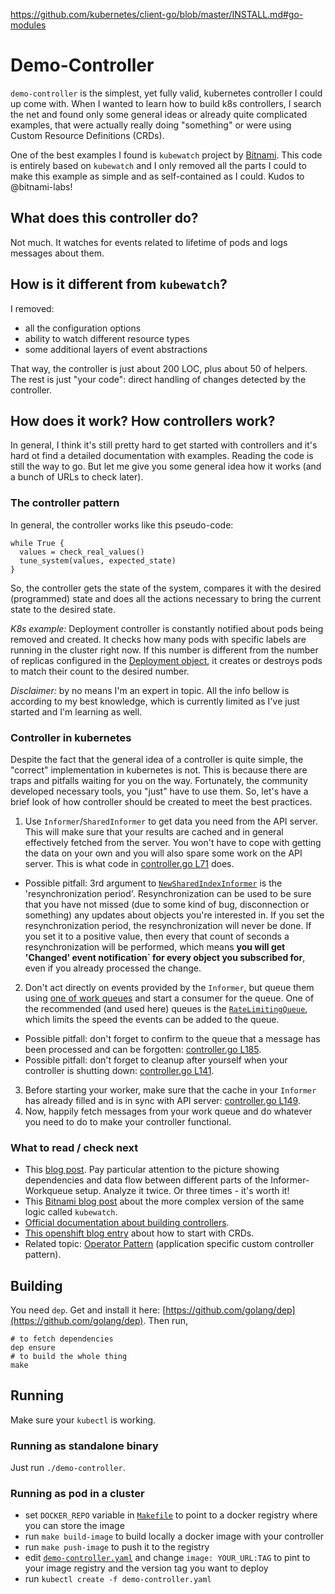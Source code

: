 https://github.com/kubernetes/client-go/blob/master/INSTALL.md#go-modules

# Demo-Controller

`demo-controller` is the simplest, yet fully valid, kubernetes controller I could up come with. When I wanted to learn how to build k8s controllers, I search the net and found only some general ideas or already quite complicated examples, that were actually really doing "something" or were using Custom Resource Definitions (CRDs).

One of the best examples I found is `kubewatch` project by [Bitnami](https://engineering.bitnami.com/articles/kubewatch-an-example-of-kubernetes-custom-controller.html). This code is entirely based on `kubewatch` and I only removed all the parts I could to make this example as simple and as self-contained as I could. Kudos to @bitnami-labs!

## What does this controller do?

Not much. It watches for events related to lifetime of pods and logs messages about them.

## How is it different from `kubewatch`?
I removed:
* all the configuration options
* ability to watch different resource types
* some additional layers of event abstractions

That way, the controller is just about 200 LOC, plus about 50 of helpers. The rest is just "your code": direct handling of changes detected by the controller.

## How does it work? How controllers work?
In general, I think it's still pretty hard to get started with controllers and it's hard ot find a detailed documentation with examples. Reading the code is still the way to go. But let me give you some general idea how it works (and a bunch of URLs to check later).

### The controller pattern
In general, the controller works like this pseudo-code:
```
while True {
  values = check_real_values()
  tune_system(values, expected_state)
}
```
So, the controller gets the state of the system, compares it with the desired (programmed) state and does all the actions necessary to bring the current state to the desired state.

*K8s example:* Deployment controller is constantly notified about pods being removed and created. It checks how many pods with specific labels are running in the cluster right now. If this number is different from the number of replicas configured in the [Deployment object](https://kubernetes.io/docs/concepts/workloads/controllers/deployment/), it creates or destroys pods to match their count to the desired number.

*Disclaimer:* by no means I'm an expert in topic. All the info bellow is according to my best knowledge, which is currently limited as I've just started and I'm learning as well.

### Controller in kubernetes
Despite the fact that the general idea of a controller is quite simple, the "correct" implementation in kubernetes is not. This is because there are traps and pitfalls waiting for you on the way. Fortunately, the community developed necessary tools, you "just" have to use them. So, let's have a brief look of how controller should be created to meet the best practices.

1. Use `Informer`/`SharedInformer` to get data you need from the API server. This will make sure that your results are cached and in general effectively fetched from the server. You won't have to cope with getting the data on your own and you will also spare some work on the API server. This is what code in [controller.go L71](pkg/controller/controller.go#L71) does.
  * Possible pitfall: 3rd argument to [`NewSharedIndexInformer`](https://github.com/kubernetes/client-go/blob/ea16f6128e4625e4a0377652c8704d7fd79a29de/tools/cache/shared_informer.go#L79) is the 'resynchronization period'. Resynchronization can be used to be sure that you have not missed (due to some kind of bug, disconnection or something) any updates about objects you're interested in. If you set the resynchronization period, the resynchronization will never be done. If you set it to a positive value, then every that count of seconds a resynchronization will be performed, which means **you will get 'Changed' event notification` for every object you subscribed for**, even if you already processed the change.
2. Don't act directly on events provided by the `Informer`, but queue them using [one of work queues](https://godoc.org/k8s.io/client-go/util/workqueue) and start a consumer for the queue. One of the recommended (and used here) queues is the [`RateLimitingQueue`](https://github.com/kubernetes/client-go/blob/ea16f6128e4625e4a0377652c8704d7fd79a29de/util/workqueue/rate_limitting_queue.go#L37), which limits the speed the events can be added to the queue.
  * Possible pitfall: don't forget to confirm to the queue that a message has been processed and can be forgotten: [controller.go L185](pkg/controller/controller.go#L185).
  * Possible pitfall: don't forget to cleanup after yourself when your controller is shutting down: [controller.go L141](pkg/controller/controller.go#L141).
3. Before starting your worker, make sure that the cache in your `Informer` has already filled and is in sync with API server: [controller.go L149](pkg/controller/controller.go#L149).
4. Now, happily fetch messages from your work queue and do whatever you need to do to make your controller functional.

### What to read / check next
* This [blog post](https://medium.com/@cloudark/kubernetes-custom-controllers-b6c7d0668fdf). Pay particular attention to the picture showing dependencies and data flow between different parts of the Informer-Workqueue setup. Analyze it twice. Or three times - it's worth it!
* This [Bitnami blog post](https://engineering.bitnami.com/articles/kubewatch-an-example-of-kubernetes-custom-controller.html) about the more complex version of the same logic called `kubewatch`.
* [Official documentation about building controllers](https://github.com/kubernetes/sample-controller).
* [This openshift blog entry](https://blog.openshift.com/kubernetes-deep-dive-code-generation-customresources/) about how to start with CRDs.
* Related topic: [Operator Pattern](https://github.com/operator-framework/getting-started) (application specific custom controller pattern).

## Building
You need `dep`. Get and install it here: [https://github.com/golang/dep](https://github.com/golang/dep). Then run,
```
# to fetch dependencies
dep ensure
# to build the whole thing
make
```

## Running
Make sure your `kubectl` is working. 

### Running as standalone binary
Just run `./demo-controller`. 

### Running as pod in a cluster
*  set `DOCKER_REPO` variable in [`Makefile`](Makefile) to point to a docker registry where you can store the image
*  run `make build-image` to build locally a docker image with your controller
*  run `make push-image` to push it to the registry
*  edit [`demo-controller.yaml`](demo-controller.yaml) and change `image: YOUR_URL:TAG` to pint to your image registry and the version tag you want to deploy
*  run `kubectl create -f demo-controller.yaml`

